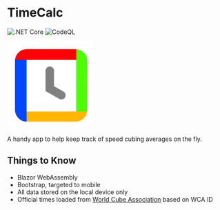 # TimeCalc
![.NET Core](https://github.com/michaelrp/TimeCalc/workflows/.NET%20Core/badge.svg?branch=main) ![CodeQL](https://github.com/michaelrp/TimeCalc/workflows/CodeQL/badge.svg)

<img src="assets/icon-512-alpha.png" alt="TimeCalc" width="200" height="200">

A handy app to help keep track of speed cubing averages on the fly.

## Things to Know
- Blazor WebAssembly
- Bootstrap, targeted to mobile
- All data stored on the local device only
- Official times loaded from [World Cube Association](https://www.worldcubeassociation.org/) based on WCA ID
